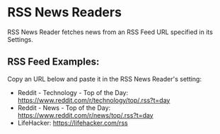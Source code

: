# RSS News Readers

RSS News Reader fetches news from an RSS Feed URL specified in its Settings.

## RSS Feed Examples:

Copy an URL below and paste it in the RSS News Reader's setting:

- Reddit - Technology - Top of the Day: https://www.reddit.com/r/technology/top/.rss?t=day
- Reddit - News - Top of the Day: https://www.reddit.com/r/news/top/.rss?t=day
- LifeHacker: https://lifehacker.com/rss
